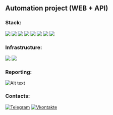 ## Automation project (WEB + API)

### Stack:

![](https://img.shields.io/badge/Java-8-red)
![](https://img.shields.io/badge/Junit-5-green)
![](https://img.shields.io/badge/Selenide-435cbf)
![](https://img.shields.io/badge/Gradle-green)
![](https://img.shields.io/badge/assertJ-gray)
![](https://img.shields.io/badge/Jackson-d4576c)
![](https://img.shields.io/badge/Lombok-blueviolet)
![](https://img.shields.io/badge/Owner-403739)

### Infrastructure:

![](https://img.shields.io/badge/Selenoid-870e30)
![](https://img.shields.io/badge/Jenkins-1f0c8a)

### Reporting:

![Alt text](https://github.com/SmileySpb/AutomationProject/blob/main/github/allure.gif)

### Contacts:

[![Telegram](https://img.shields.io/badge/-Telegram-0b0a1a?style=for-the-badge&logo=telegram&logoColor=27A0D9)](https://t.me/smileyspb)
[![Vkontakte](https://img.shields.io/badge/-Vkontakte-0b0a1a?style=for-the-badge&logo=Vk&logoColor=4F7DB3)](https://vk.com/best.smiley)